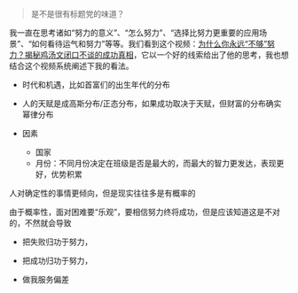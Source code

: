 >是不是很有标题党的味道？

我一直在思考诸如“努力的意义”、“怎么努力”、“选择比努力更重要的应用场景”、“如何看待运气和努力”等等。我们看到这个视频：[为什么你永远“不够”努力？揭秘鸡汤文闭口不谈的成功真相](https://www.bilibili.com/video/BV1nQ4y1H7RT)，它以一个好的线索给出了他的思考，我也想结合这个视频系统阐述下我的看法。


+ 时代和机遇，比如首富们的出生年代的分布

+ 人的天赋是成高斯分布/正态分布，如果成功取决于天赋，但财富的分布确实幂律分布


+ 因素
	+ 国家
	+ 月份：不同月份决定在班级是否是最大的，而最大的智力更发达，表现更好，优势积累

人对确定性的事情更倾向，但是现实往往多是有概率的


由于概率性，面对困难要“乐观”，要相信努力终将成功，但是应该知道这是不对的，不然就会导致
+ 把失败归功于努力，
+ 把成功归功于努力，


+ 做我服务偏差